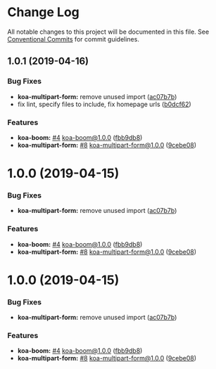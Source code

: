 # Change Log

All notable changes to this project will be documented in this file.
See [Conventional Commits](https://conventionalcommits.org) for commit guidelines.

## 1.0.1 (2019-04-16)


### Bug Fixes

* **koa-multipart-form:** remove unused import ([ac07b7b](https://github.com/sigfox/javascript/commit/ac07b7b))
* fix lint, specify files to include, fix homepage urls ([b0dcf62](https://github.com/sigfox/javascript/commit/b0dcf62))


### Features

* **koa-boom:** [#4](https://github.com/sigfox/javascript/issues/4) koa-boom@1.0.0 ([fbb9db8](https://github.com/sigfox/javascript/commit/fbb9db8))
* **koa-multipart-form:** [#8](https://github.com/sigfox/javascript/issues/8) koa-multipart-form@1.0.0 ([9cebe08](https://github.com/sigfox/javascript/commit/9cebe08))





# 1.0.0 (2019-04-15)


### Bug Fixes

* **koa-multipart-form:** remove unused import ([ac07b7b](https://github.com/sigfox/javascript/commit/ac07b7b))


### Features

* **koa-boom:** [#4](https://github.com/sigfox/javascript/issues/4) koa-boom@1.0.0 ([fbb9db8](https://github.com/sigfox/javascript/commit/fbb9db8))
* **koa-multipart-form:** [#8](https://github.com/sigfox/javascript/issues/8) koa-multipart-form@1.0.0 ([9cebe08](https://github.com/sigfox/javascript/commit/9cebe08))





# 1.0.0 (2019-04-15)


### Bug Fixes

* **koa-multipart-form:** remove unused import ([ac07b7b](https://github.com/sigfox/javascript/commit/ac07b7b))


### Features

* **koa-boom:** [#4](https://github.com/sigfox/javascript/issues/4) koa-boom@1.0.0 ([fbb9db8](https://github.com/sigfox/javascript/commit/fbb9db8))
* **koa-multipart-form:** [#8](https://github.com/sigfox/javascript/issues/8) koa-multipart-form@1.0.0 ([9cebe08](https://github.com/sigfox/javascript/commit/9cebe08))
